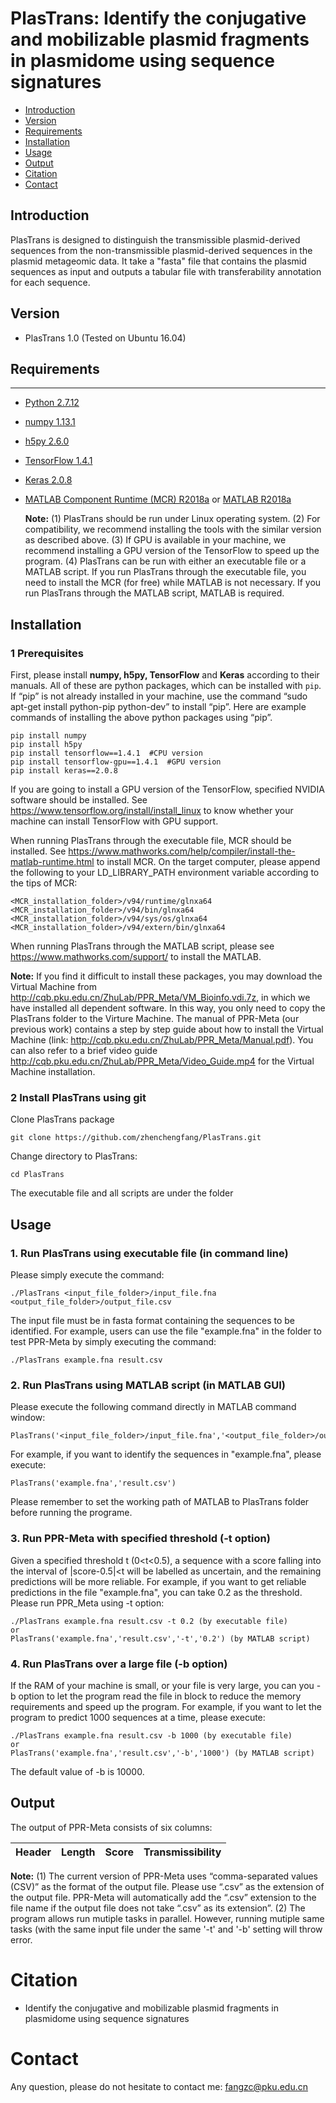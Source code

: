 # PlasTrans: Identify the conjugative and mobilizable plasmid fragments in plasmidome using sequence signatures 

* [Introduction](#introduction)
* [Version](#version)
* [Requirements](#requirements)
* [Installation](#installation)
* [Usage](#usage)
* [Output](#output)
* [Citation](#citation)
* [Contact](#contact)
    

## Introduction

PlasTrans is designed to distinguish the transmissible plasmid-derived sequences from the non-transmissible plasmid-derived sequences in the plasmid metageomic data. It take a "fasta" file that contains the plasmid sequences as input and outputs a tabular file with transferability annotation for each sequence. 

## Version
+ PlasTrans 1.0 (Tested on Ubuntu 16.04)

## Requirements
------------

+ [Python 2.7.12](https://www.python.org/)
+ [numpy 1.13.1](http://www.numpy.org/)
+ [h5py 2.6.0](http://www.h5py.org/)
+ [TensorFlow 1.4.1](https://www.tensorflow.org/)
+ [Keras 2.0.8](https://keras.io/)
+ [MATLAB Component Runtime (MCR) R2018a](https://www.mathworks.com/products/compiler/matlab-runtime.html) or [MATLAB R2018a](https://www.mathworks.com/products/matlab.html)

  **Note:**
(1) PlasTrans should be run under Linux operating system.
(2) For compatibility, we recommend installing the tools with the similar version as described above.
(3) If GPU is available in your machine, we recommend installing a GPU version of the TensorFlow to speed up the program.
(4) PlasTrans can be run with either an executable file or a MATLAB script. If you run PlasTrans through the executable file, you need to install the MCR (for free) while MATLAB is not necessary. If you run PlasTrans through the MATLAB script, MATLAB is required.



## Installation
### 1 Prerequisites
  
  First, please install **numpy, h5py, TensorFlow** and **Keras** according to their manuals. All of these are python packages, which can be installed with ``pip``. If “pip” is not already installed in your machine, use the command “sudo apt-get install python-pip python-dev” to install “pip”. Here are example commands of installing the above python packages using “pip”.
    
    pip install numpy
    pip install h5py
    pip install tensorflow==1.4.1  #CPU version
    pip install tensorflow-gpu==1.4.1  #GPU version
    pip install keras==2.0.8
    
  If you are going to install a GPU version of the TensorFlow, specified NVIDIA software should be installed. See https://www.tensorflow.org/install/install_linux to know whether your machine can install TensorFlow with GPU support.  
  
  When running PlasTrans through the executable file, MCR should be installed. See https://www.mathworks.com/help/compiler/install-the-matlab-runtime.html to install MCR. On the target computer, please append the following to your LD_LIBRARY_PATH environment variable according to the tips of MCR:
  
    <MCR_installation_folder>/v94/runtime/glnxa64
    <MCR_installation_folder>/v94/bin/glnxa64
    <MCR_installation_folder>/v94/sys/os/glnxa64
    <MCR_installation_folder>/v94/extern/bin/glnxa64
    
  When running PlasTrans through the MATLAB script, please see https://www.mathworks.com/support/ to install the MATLAB.  
  
  **Note:**
  If you find it difficult to install these packages, you may download the Virtual Machine from http://cqb.pku.edu.cn/ZhuLab/PPR_Meta/VM_Bioinfo.vdi.7z, in which we have installed all dependent software. In this way, you only need to copy the PlasTrans folder to the Virture Machine. The manual of PPR-Meta (our previous work) contains a step by step guide about how to install the Virtual Machine (link: http://cqb.pku.edu.cn/ZhuLab/PPR_Meta/Manual.pdf). You can also refer to a brief video guide http://cqb.pku.edu.cn/ZhuLab/PPR_Meta/Video_Guide.mp4 for the Virtual Machine installation.
  
### 2 Install PlasTrans using git
  
  Clone PlasTrans package
  
    git clone https://github.com/zhenchengfang/PlasTrans.git
    
  Change directory to PlasTrans:
  
    cd PlasTrans
    
  The executable file and all scripts are under the folder

## Usage

### 1. Run PlasTrans using executable file (in command line)

  Please simply execute the command:
  
    ./PlasTrans <input_file_folder>/input_file.fna <output_file_folder>/output_file.csv
    
  The input file must be in fasta format containing the sequences to be identified. For example, users can use the file "example.fna" in the folder to test PPR-Meta by simply executing the command:
  
    ./PlasTrans example.fna result.csv
    
### 2. Run PlasTrans using MATLAB script (in MATLAB GUI)

  Please execute the following command directly in MATLAB command window:
  
    PlasTrans('<input_file_folder>/input_file.fna','<output_file_folder>/output_file.csv')
    
  For example, if you want to identify the sequences in "example.fna", please execute:
  
    PlasTrans('example.fna','result.csv')
    
  Please remember to set the working path of MATLAB to PlasTrans folder before running the programe.
  
### 3. Run PPR-Meta with specified threshold (-t option)

  Given a specified threshold t (0<t<0.5), a sequence with a score falling into the interval of |score-0.5|<t will be labelled as uncertain, and the remaining predictions will be more reliable. For example, if you want to get reliable predictions in the file "example.fna", you can take 0.2 as the threshold. Please run PPR_Meta using -t option:
  
    ./PlasTrans example.fna result.csv -t 0.2 (by executable file)
    or
    PlasTrans('example.fna','result.csv','-t','0.2') (by MATLAB script)

### 4. Run PlasTrans over a large file (-b option)

  If the RAM of your machine is small, or your file is very large, you can you -b option to let the program read the file in block to reduce the memory requirements and speed up the program. For example, if you want to let the program to predict 1000 sequences at a time, please execute:
  
    ./PlasTrans example.fna result.csv -b 1000 (by executable file)
    or
    PlasTrans('example.fna','result.csv','-b','1000') (by MATLAB script)
    
The default value of -b is 10000.

  
## Output

The output of PPR-Meta consists of six columns:

Header | Length | Score |Transmissibility |
------ | ------ | ----- | --------------- |


**Note:**
(1) The current version of PPR-Meta uses “comma-separated values (CSV)” as the format of the output file. Please use “.csv” as the extension of the output file. PPR-Meta will automatically add the “.csv” extension to the file name if the output file does not take “.csv” as its extension”.
(2) The program allows run mutiple tasks in parallel. However, running mutiple same tasks (with the same input file under the same '-t' and '-b' setting will throw error. 


# Citation
+ Identify the conjugative and mobilizable plasmid fragments in plasmidome using sequence signatures 


# Contact
Any question, please do not hesitate to contact me: fangzc@pku.edu.cn
